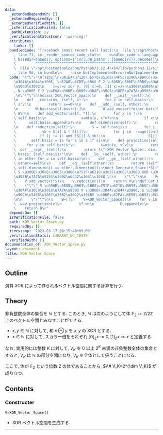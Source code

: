 ```yaml
---
data:
  _extendedDependsOn: []
  _extendedRequiredBy: []
  _extendedVerifiedWith: []
  _isVerificationFailed: false
  _pathExtension: py
  _verificationStatusIcon: ':warning:'
  attributes:
    links: []
  bundledCode: "Traceback (most recent call last):\n  File \"/opt/hostedtoolcache/Python/3.12.4/x64/lib/python3.12/site-packages/onlinejudge_verify/documentation/build.py\"\
    , line 71, in _render_source_code_stat\n    bundled_code = language.bundle(stat.path,\
    \ basedir=basedir, options={'include_paths': [basedir]}).decode()\n          \
    \         ^^^^^^^^^^^^^^^^^^^^^^^^^^^^^^^^^^^^^^^^^^^^^^^^^^^^^^^^^^^^^^^^^^^^^^^^^^^^^^^^^\n\
    \  File \"/opt/hostedtoolcache/Python/3.12.4/x64/lib/python3.12/site-packages/onlinejudge_verify/languages/python.py\"\
    , line 96, in bundle\n    raise NotImplementedError\nNotImplementedError\n"
  code: "\"\"\"\n[Tips]\n\u81EA\u7136\u6570\u5168\u4F53\u306E\u96C6\u5408 N \u306B\
    \u304A\u3044\u3066, \u52A0\u6CD5\u3068 F_2 \u3068\u306E\u30B9\u30AB\u30E9\u30FC\
    \u500D\u3092\n    x+y:=x xor y, [0] x:=0, [1] x:=x\n\u3068\u5B9A\u3081\u308B\u3068\
    , N \u306F F_2 \u4E0A\u306E\u30D9\u30AF\u30C8\u30EB\u7A7A\u9593\u306B\u306A\u308B\
    .\n\"\"\"\n\nclass XOR_Vector_Space:\n    def __init__(self):\n        self.basis=[]\n\
    \n    def __contains__(self, x):\n        for v in self.basis:\n            x=min(x,\
    \ x^v)\n        return x==0\n\n    def __add__(self, other):\n        W=XOR_Vector_Space()\n\
    \n        W.basis=self.basis[:]\n        W.add_vector(*other.bais)\n        return\
    \ W\n\n    def add_vector(self, *T):\n        for x in T:\n            for v in\
    \ self.basis:\n                x=min(x, x^v)\n\n            if x:\n          \
    \      self.basis.append(x)\n\n    def dimension(self):\n        return len(self.basis)\n\
    \n    def reduction(self):\n        S = self.basis\n        for i in range(len(S)):\n\
    \            vb = S[i] & (-S[i])\n            for j in  range(len(S)):\n     \
    \           if (j != i) and (S[j] & vb):\n                    S[j] ^= S[i]\n \
    \       self.basis = [s for s in S if s]\n\n    def projection(self, x):\n   \
    \     for v in self.basis:\n            x=min(x, x^v)\n        return x\n\n  \
    \  def __repr__(self):\n        return f\"[XOR Vector Space]: dim: {self.dimension()},\
    \ basis: {self.basis}\"\n\n    def __le__(self, other):\n        return all(u\
    \ in other for u in self.basis)\n\n    def __ge__(self,other):\n        return\
    \ other<=self\n\n    def __eq__(self,other):\n        return (self <= other) and\
    \ self.dimension() == other.dimension()\n\ndef Generate_Space(*S):\n    \"\"\"\
    \ S \u306B\u3088\u3063\u3066\u751F\u6210\u3055\u308C\u308B XOR \u30D9\u30AF\u30C8\
    \u30EB\u7A7A\u9593\u3092\u6C42\u3081\u308B.\n\n    \"\"\"\n\n    V=XOR_Vector_Space()\n\
    \    V.add_vector(*S)\n    V.reduction()\n    return V\n\ndef Get_Basis(*S):\n\
    \    \"\"\" S \u306B\u3088\u3063\u3066\u751F\u6210\u3055\u308C\u308B XOR \u30D9\
    \u30AF\u30C8\u30EB\u7A7A\u9593 V \u306B\u304A\u3044\u3066, S \u306E\u90E8\u5206\
    \u96C6\u5408\u3067\u3082\u3042\u308BV \u306E\u57FA\u5E95\u3092\u6C42\u3081\u308B\
    \n\n    \"\"\"\n\n    B=[]\n    V=XOR_Vector_Space()\n    for v in S:\n      \
    \  w=V.projection(v)\n        if w:\n            B.append(v)\n            V.basis.append(w)\n\
    \    return B\n"
  dependsOn: []
  isVerificationFile: false
  path: XOR_Vector_Space.py
  requiredBy: []
  timestamp: '2023-08-17 00:15:40+09:00'
  verificationStatus: LIBRARY_NO_TESTS
  verifiedWith: []
documentation_of: XOR_Vector_Space.py
layout: document
title: XOR Vector Space
---
```


## Outline

演算 XOR によって作られるベクトル空間に関する計算を行う.

## Theory

非負整数全体の集合を $\mathbb{N}$ とする. このとき, $\mathbb{N}$ は次のようにして体 $\mathbb{F}_2:=\mathbb{Z}/2\mathbb{Z}$ 上のベクトル空間とみなすことができる.

* $x,y \in \mathbb{N}$ に対して, 和 $x \oplus y$ を $x,y$ の XOR とする.
* $x \in \mathbb{N}$ に対して, スカラー倍をそれぞれ $[0]_2 x:=0, [1]_2x:=x$ と定義する.

なお, 実用的には整数 $K$ に対して, $V_K$ を $0$ 以上 $2^K$ 未満の非負整数全体の集合とすると, $V_K$ は $\mathbb{N}$ の部分空間になり, $V_K$ を全体として扱うことになる.

ここで, 体が $\mathbb{F}_2$ という位数 $2$ の体であることから, $\\# V_K=2^{\dim V_K}$ が成り立つ.

## Contents

### Constructer

```Python
V=XOR_Vector_Space()
```

* XOR ベクトル空間を生成する.

---
